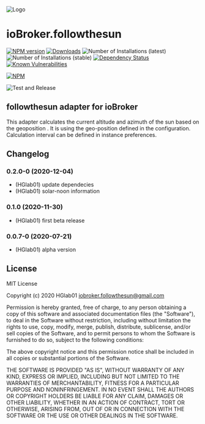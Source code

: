 ![Logo](admin/followthesun.png)
# ioBroker.followthesun

[![NPM version](http://img.shields.io/npm/v/iobroker.followthesun.svg)](https://www.npmjs.com/package/iobroker.followthesun)
[![Downloads](https://img.shields.io/npm/dm/iobroker.followthesun.svg)](https://www.npmjs.com/package/iobroker.followthesun)
![Number of Installations (latest)](http://iobroker.live/badges/followthesun-installed.svg)
![Number of Installations (stable)](http://iobroker.live/badges/followthesun-stable.svg)
[![Dependency Status](https://img.shields.io/david/HGlab01/iobroker.followthesun.svg)](https://david-dm.org/HGlab01/iobroker.followthesun)
[![Known Vulnerabilities](https://snyk.io/test/github/HGlab01/ioBroker.followthesun/badge.svg)](https://snyk.io/test/github/HGlab01/ioBroker.followthesun)

[![NPM](https://nodei.co/npm/iobroker.followthesun.png?downloads=true)](https://nodei.co/npm/iobroker.followthesun/)

![Test and Release](https://github.com/HGlab01/ioBroker.followthesun/workflows/Test%20and%20Release/badge.svg)

## followthesun adapter for ioBroker

This adapter calculates the current altitude and azimuth of the sun based on the geoposition .
It is using the geo-position defined in the configuration. Calculation interval can be defined in instance preferences.

## Changelog
<!--
    Placeholder for the next version (at the beginning of the line):
    ### __WORK IN PROGRESS__
-->

### 0.2.0-0 (2020-12-04)
* (HGlab01) update dependecies
* (HGlab01) solar-noon information

### 0.1.0 (2020-11-30)
* (HGlab01) first beta release

### 0.0.7-0 (2020-07-21)
* (HGlab01) alpha version

## License
MIT License

Copyright (c) 2020 HGlab01 <iobroker.followthesun@gmail.com>

Permission is hereby granted, free of charge, to any person obtaining a copy
of this software and associated documentation files (the "Software"), to deal
in the Software without restriction, including without limitation the rights
to use, copy, modify, merge, publish, distribute, sublicense, and/or sell
copies of the Software, and to permit persons to whom the Software is
furnished to do so, subject to the following conditions:

The above copyright notice and this permission notice shall be included in all
copies or substantial portions of the Software.

THE SOFTWARE IS PROVIDED "AS IS", WITHOUT WARRANTY OF ANY KIND, EXPRESS OR
IMPLIED, INCLUDING BUT NOT LIMITED TO THE WARRANTIES OF MERCHANTABILITY,
FITNESS FOR A PARTICULAR PURPOSE AND NONINFRINGEMENT. IN NO EVENT SHALL THE
AUTHORS OR COPYRIGHT HOLDERS BE LIABLE FOR ANY CLAIM, DAMAGES OR OTHER
LIABILITY, WHETHER IN AN ACTION OF CONTRACT, TORT OR OTHERWISE, ARISING FROM,
OUT OF OR IN CONNECTION WITH THE SOFTWARE OR THE USE OR OTHER DEALINGS IN THE
SOFTWARE.
